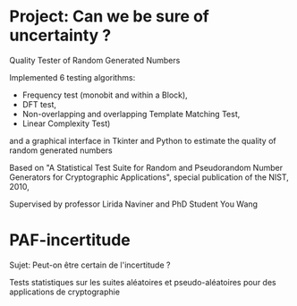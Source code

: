 # Project: Can we be sure of uncertainty ?

Quality Tester of Random Generated Numbers

Implemented 6 testing algorithms:

- Frequency test (monobit and within a Block), 
- DFT test, 
- Non-overlapping and overlapping Template Matching Test,
- Linear Complexity Test) 

and a graphical interface in Tkinter and Python to estimate the quality of random generated numbers

Based on "A Statistical Test Suite for Random and Pseudorandom Number Generators for Cryptographic Applications", special publication of the NIST, 2010,

Supervised by professor Lirida Naviner and PhD Student You Wang



# PAF-incertitude

Sujet: Peut-on être certain de l'incertitude ? 

Tests statistiques sur les suites aléatoires et pseudo-aléatoires pour des applications de cryptographie
